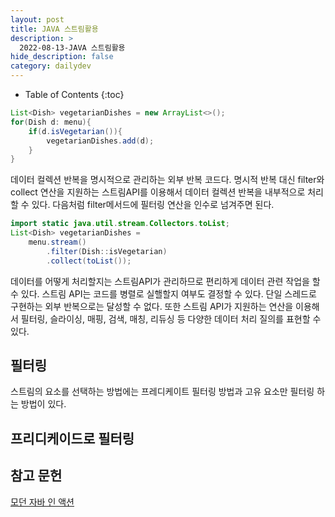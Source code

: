 ```yaml
---
layout: post
title: JAVA 스트림활용
description: >
  2022-08-13-JAVA 스트림활용
hide_description: false
category: dailydev
---
```


- Table of Contents
{:toc}

```java
List<Dish> vegetarianDishes = new ArrayList<>();
for(Dish d: menu){
    if(d.isVegetarian()){
        vegetarianDishes.add(d);
    }
}
```
데이터 컬렉션 반복을 명시적으로 관리하는 외부 반복 코드다.
명시적 반복 대신 filter와 collect 연산을 지원하는 스트림API를 이용해서 데이터 컬렉션 반복을 내부적으로 처리할 수 있다. 다음처럼 filter메서드에 필터링 연산을 인수로 넘겨주면 된다.

```java
import static java.util.stream.Collectors.toList;
List<Dish> vegetarianDishes =
    menu.stream()
        .filter(Dish::isVegetarian)
        .collect(toList());
```

데이터를 어떻게 처리할지는 스트림API가 관리하므로 편리하게 데이터 관련 작업을 할 수 있다. 스트림 API는 코드를 병렬로 실핼할지 여부도 결정할 수 있다. 단일 스레드로 구현하는 외부 반복으로는 달성할 수 없다. 또한 스트림 API가 지원하는 연산을 이용해서 필터링, 슬라이싱, 매핑, 검색, 매칭, 리듀싱 등 다양한 데이터 처리 질의를 표현할 수 있다.

## 필터링
스트림의 요소를 선택하는 방법에는 프레디케이트 필터링 방법과 고유 요소만 필터링 하는 방법이 있다.

## 프리디케이드로 필터링




## 참고 문헌

[모던 자바 인 액션](https://www.aladin.co.kr/shop/wproduct.aspx?ItemId=200069290)
